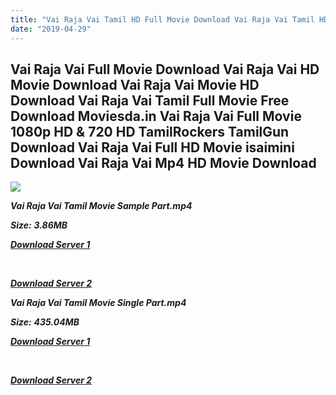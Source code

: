 ```yaml
---
title: "Vai Raja Vai Tamil HD Full Movie Download Vai Raja Vai Tamil HD Movie Download"
date: "2019-04-29"
---
```


## Vai Raja Vai Full Movie Download Vai Raja Vai HD Movie Download Vai Raja Vai Movie HD Download Vai Raja Vai Tamil Full Movie Free Download Moviesda.in Vai Raja Vai Full Movie 1080p HD & 720 HD TamilRockers TamilGun Download Vai Raja Vai Full HD Movie isaimini Download Vai Raja Vai Mp4 HD Movie Download

![](https://images.moviebuff.com/c46f6cca-9f12-4875-b0e6-3f2cb0cbc807?w=1000)

**_Vai Raja Vai Tamil Movie Sample Part.mp4_**

**_Size:_** **_3.86MB_**  

**_[Download Server 1](http://s20.uptofiles.net//files/Tamil{18b9e36be58349bcedc591cb24b1d58373c4fcb8ec6c90ee99c2d93b5f4aedc9}202015{18b9e36be58349bcedc591cb24b1d58373c4fcb8ec6c90ee99c2d93b5f4aedc9}20Movies/Vai{18b9e36be58349bcedc591cb24b1d58373c4fcb8ec6c90ee99c2d93b5f4aedc9}20Raja{18b9e36be58349bcedc591cb24b1d58373c4fcb8ec6c90ee99c2d93b5f4aedc9}20Vai{18b9e36be58349bcedc591cb24b1d58373c4fcb8ec6c90ee99c2d93b5f4aedc9}20(2015)/Vai{18b9e36be58349bcedc591cb24b1d58373c4fcb8ec6c90ee99c2d93b5f4aedc9}20Raja{18b9e36be58349bcedc591cb24b1d58373c4fcb8ec6c90ee99c2d93b5f4aedc9}20Vai{18b9e36be58349bcedc591cb24b1d58373c4fcb8ec6c90ee99c2d93b5f4aedc9}20(640x360)/Vai{18b9e36be58349bcedc591cb24b1d58373c4fcb8ec6c90ee99c2d93b5f4aedc9}20Raja{18b9e36be58349bcedc591cb24b1d58373c4fcb8ec6c90ee99c2d93b5f4aedc9}20Vai{18b9e36be58349bcedc591cb24b1d58373c4fcb8ec6c90ee99c2d93b5f4aedc9}20HD{18b9e36be58349bcedc591cb24b1d58373c4fcb8ec6c90ee99c2d93b5f4aedc9}20Sample.mp4)_**

**_[  
](http://s20.uptofiles.net//files/Tamil{18b9e36be58349bcedc591cb24b1d58373c4fcb8ec6c90ee99c2d93b5f4aedc9}202015{18b9e36be58349bcedc591cb24b1d58373c4fcb8ec6c90ee99c2d93b5f4aedc9}20Movies/Vai{18b9e36be58349bcedc591cb24b1d58373c4fcb8ec6c90ee99c2d93b5f4aedc9}20Raja{18b9e36be58349bcedc591cb24b1d58373c4fcb8ec6c90ee99c2d93b5f4aedc9}20Vai{18b9e36be58349bcedc591cb24b1d58373c4fcb8ec6c90ee99c2d93b5f4aedc9}20(2015)/Vai{18b9e36be58349bcedc591cb24b1d58373c4fcb8ec6c90ee99c2d93b5f4aedc9}20Raja{18b9e36be58349bcedc591cb24b1d58373c4fcb8ec6c90ee99c2d93b5f4aedc9}20Vai{18b9e36be58349bcedc591cb24b1d58373c4fcb8ec6c90ee99c2d93b5f4aedc9}20(640x360)/Vai{18b9e36be58349bcedc591cb24b1d58373c4fcb8ec6c90ee99c2d93b5f4aedc9}20Raja{18b9e36be58349bcedc591cb24b1d58373c4fcb8ec6c90ee99c2d93b5f4aedc9}20Vai{18b9e36be58349bcedc591cb24b1d58373c4fcb8ec6c90ee99c2d93b5f4aedc9}20HD{18b9e36be58349bcedc591cb24b1d58373c4fcb8ec6c90ee99c2d93b5f4aedc9}20Sample.mp4)_**

**_[Download Server 2](http://s20.uptofiles.net//files/Tamil{18b9e36be58349bcedc591cb24b1d58373c4fcb8ec6c90ee99c2d93b5f4aedc9}202015{18b9e36be58349bcedc591cb24b1d58373c4fcb8ec6c90ee99c2d93b5f4aedc9}20Movies/Vai{18b9e36be58349bcedc591cb24b1d58373c4fcb8ec6c90ee99c2d93b5f4aedc9}20Raja{18b9e36be58349bcedc591cb24b1d58373c4fcb8ec6c90ee99c2d93b5f4aedc9}20Vai{18b9e36be58349bcedc591cb24b1d58373c4fcb8ec6c90ee99c2d93b5f4aedc9}20(2015)/Vai{18b9e36be58349bcedc591cb24b1d58373c4fcb8ec6c90ee99c2d93b5f4aedc9}20Raja{18b9e36be58349bcedc591cb24b1d58373c4fcb8ec6c90ee99c2d93b5f4aedc9}20Vai{18b9e36be58349bcedc591cb24b1d58373c4fcb8ec6c90ee99c2d93b5f4aedc9}20(640x360)/Vai{18b9e36be58349bcedc591cb24b1d58373c4fcb8ec6c90ee99c2d93b5f4aedc9}20Raja{18b9e36be58349bcedc591cb24b1d58373c4fcb8ec6c90ee99c2d93b5f4aedc9}20Vai{18b9e36be58349bcedc591cb24b1d58373c4fcb8ec6c90ee99c2d93b5f4aedc9}20HD{18b9e36be58349bcedc591cb24b1d58373c4fcb8ec6c90ee99c2d93b5f4aedc9}20Sample.mp4)_**

**_Vai Raja Vai Tamil Movie Single Part.mp4_**

**_Size:_** **_435.04MB_**

**_[Download Server 1](http://s20.uptofiles.net//files/Tamil{18b9e36be58349bcedc591cb24b1d58373c4fcb8ec6c90ee99c2d93b5f4aedc9}202015{18b9e36be58349bcedc591cb24b1d58373c4fcb8ec6c90ee99c2d93b5f4aedc9}20Movies/Vai{18b9e36be58349bcedc591cb24b1d58373c4fcb8ec6c90ee99c2d93b5f4aedc9}20Raja{18b9e36be58349bcedc591cb24b1d58373c4fcb8ec6c90ee99c2d93b5f4aedc9}20Vai{18b9e36be58349bcedc591cb24b1d58373c4fcb8ec6c90ee99c2d93b5f4aedc9}20(2015)/Vai{18b9e36be58349bcedc591cb24b1d58373c4fcb8ec6c90ee99c2d93b5f4aedc9}20Raja{18b9e36be58349bcedc591cb24b1d58373c4fcb8ec6c90ee99c2d93b5f4aedc9}20Vai{18b9e36be58349bcedc591cb24b1d58373c4fcb8ec6c90ee99c2d93b5f4aedc9}20(640x360)/Vai{18b9e36be58349bcedc591cb24b1d58373c4fcb8ec6c90ee99c2d93b5f4aedc9}20Raja{18b9e36be58349bcedc591cb24b1d58373c4fcb8ec6c90ee99c2d93b5f4aedc9}20Vai{18b9e36be58349bcedc591cb24b1d58373c4fcb8ec6c90ee99c2d93b5f4aedc9}20HD.mp4)_**

**_[  
](http://s20.uptofiles.net//files/Tamil{18b9e36be58349bcedc591cb24b1d58373c4fcb8ec6c90ee99c2d93b5f4aedc9}202015{18b9e36be58349bcedc591cb24b1d58373c4fcb8ec6c90ee99c2d93b5f4aedc9}20Movies/Vai{18b9e36be58349bcedc591cb24b1d58373c4fcb8ec6c90ee99c2d93b5f4aedc9}20Raja{18b9e36be58349bcedc591cb24b1d58373c4fcb8ec6c90ee99c2d93b5f4aedc9}20Vai{18b9e36be58349bcedc591cb24b1d58373c4fcb8ec6c90ee99c2d93b5f4aedc9}20(2015)/Vai{18b9e36be58349bcedc591cb24b1d58373c4fcb8ec6c90ee99c2d93b5f4aedc9}20Raja{18b9e36be58349bcedc591cb24b1d58373c4fcb8ec6c90ee99c2d93b5f4aedc9}20Vai{18b9e36be58349bcedc591cb24b1d58373c4fcb8ec6c90ee99c2d93b5f4aedc9}20(640x360)/Vai{18b9e36be58349bcedc591cb24b1d58373c4fcb8ec6c90ee99c2d93b5f4aedc9}20Raja{18b9e36be58349bcedc591cb24b1d58373c4fcb8ec6c90ee99c2d93b5f4aedc9}20Vai{18b9e36be58349bcedc591cb24b1d58373c4fcb8ec6c90ee99c2d93b5f4aedc9}20HD.mp4)_**

**_[Download Server 2](http://s20.uptofiles.net//files/Tamil{18b9e36be58349bcedc591cb24b1d58373c4fcb8ec6c90ee99c2d93b5f4aedc9}202015{18b9e36be58349bcedc591cb24b1d58373c4fcb8ec6c90ee99c2d93b5f4aedc9}20Movies/Vai{18b9e36be58349bcedc591cb24b1d58373c4fcb8ec6c90ee99c2d93b5f4aedc9}20Raja{18b9e36be58349bcedc591cb24b1d58373c4fcb8ec6c90ee99c2d93b5f4aedc9}20Vai{18b9e36be58349bcedc591cb24b1d58373c4fcb8ec6c90ee99c2d93b5f4aedc9}20(2015)/Vai{18b9e36be58349bcedc591cb24b1d58373c4fcb8ec6c90ee99c2d93b5f4aedc9}20Raja{18b9e36be58349bcedc591cb24b1d58373c4fcb8ec6c90ee99c2d93b5f4aedc9}20Vai{18b9e36be58349bcedc591cb24b1d58373c4fcb8ec6c90ee99c2d93b5f4aedc9}20(640x360)/Vai{18b9e36be58349bcedc591cb24b1d58373c4fcb8ec6c90ee99c2d93b5f4aedc9}20Raja{18b9e36be58349bcedc591cb24b1d58373c4fcb8ec6c90ee99c2d93b5f4aedc9}20Vai{18b9e36be58349bcedc591cb24b1d58373c4fcb8ec6c90ee99c2d93b5f4aedc9}20HD.mp4)_**
